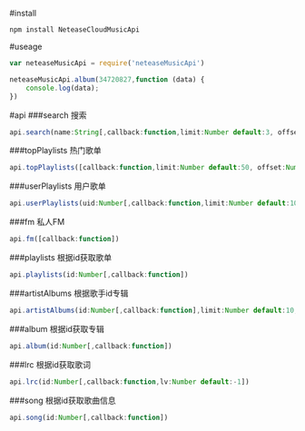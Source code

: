 #install
``` shell
npm install NeteaseCloudMusicApi
``` 

#useage
``` javascript
var neteaseMusicApi = require('neteaseMusicApi')

neteaseMusicApi.album(34720827,function (data) {
    console.log(data);
})
``` 

#api
###search 搜索
``` javascript
api.search(name:String[,callback:function,limit:Number default:3, offset:Number default:0])
```
###topPlaylists 热门歌单
``` javascript
api.topPlaylists([callback:function,limit:Number default:50, offset:Number default:0])
```
###userPlaylists 用户歌单
``` javascript
api.userPlaylists(uid:Number[,callback:function,limit:Number default:10, offset:Number default:0])
```
###fm 私人FM
``` javascript
api.fm([callback:function])
```
###playlists 根据id获取歌单
``` javascript
api.playlists(id:Number[,callback:function])
```
###artistAlbums 根据歌手id专辑
``` javascript
api.artistAlbums(id:Number[,callback:function],limit:Number default:10, offset:Number default:0])
```
###album 根据id获取专辑
``` javascript
api.album(id:Number[,callback:function])
```
###lrc 根据id获取歌词
``` javascript
api.lrc(id:Number[,callback:function,lv:Number default:-1])
```
###song 根据id获取歌曲信息
``` javascript
api.song(id:Number[,callback:function])
```
